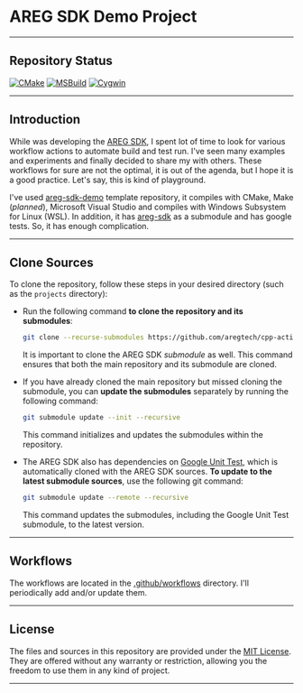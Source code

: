 # AREG SDK Demo Project

---

## Repository Status

[![CMake](https://github.com/aregtech/cpp-action-workflows/actions/workflows/cmake.yml/badge.svg?branch=master)](https://github.com/aregtech/cpp-action-workflows/actions/workflows/cmake.yml)
[![MSBuild](https://github.com/aregtech/cpp-action-workflows/actions/workflows/msbuild.yml/badge.svg?branch=master)](https://github.com/aregtech/cpp-action-workflows/actions/workflows/msbuild.yml)
[![Cygwin](https://github.com/aregtech/cpp-action-workflows/actions/workflows/cygwin.yml/badge.svg)](https://github.com/aregtech/cpp-action-workflows/actions/workflows/cygwin.yml)

---

## Introduction

While was developing the [AREG SDK](https://github.com/aregtech/areg-sdk/), I spent lot of time to look for various workflow actions to automate build and test run. I've seen many examples and experiments and finally decided to share my with others. These workflows for sure are not the optimal, it is out of the agenda, but I hope it is a good practice. Let's say, this is kind of playground.

I've used [areg-sdk-demo](https://github.com/aregtech/areg-sdk-demo) template repository, it compiles with CMake, Make (_planned_), Microsoft Visual Studio and compiles with  Windows Subsystem for Linux (WSL). In addition, it has  [areg-sdk](https://github.com/aregtech/areg-sdk/) as a submodule and has google tests. So, it has enough complication.

---

## Clone Sources

To clone the  repository, follow these steps in your desired directory (such as the `projects` directory):

* Run the following command **to clone the repository and its submodules**:
   ```bash
   git clone --recurse-submodules https://github.com/aregtech/cpp-action-workflows.git
   ```
   It is important to clone the AREG SDK *submodule* as well. This command ensures that both the main repository and its submodule are cloned.

* If you have already cloned the main repository but missed cloning the submodule, you can **update the submodules** separately by running the following command:
   ```bash
   git submodule update --init --recursive
   ```
   This command initializes and updates the submodules within the repository.

* The AREG SDK also has dependencies on [Google Unit Test](https://github.com/google/googletest), which is automatically cloned with the AREG SDK sources. **To update to the latest submodule sources**, use the following git command:
   ```bash
   git submodule update --remote --recursive
   ```
   This command updates the submodules, including the Google Unit Test submodule, to the latest version.

---

## Workflows

The workflows are located in the [.github/workflows](https://github.com/aregtech/cpp-action-workflows/tree/master/.github/workflows) directory. I'll periodically add and/or update them.

---

## License

The files and sources in this repository are provided under the [MIT License](https://github.com/aregtech/areg-sdk-demo/blob/main/LICENSE). They are offered without any warranty or restriction, allowing you the freedom to use them in any kind of project.

---
